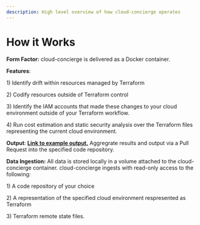 ```yaml
---
description: High level overview of how cloud-concierge operates
---
```


# How it Works

**Form Factor:** cloud-concierge is delivered as a Docker container.

**Features**:

1\) Identify drift within resources managed by Terraform&#x20;

2\) Codify resources outside of Terraform control

3\) Identify the IAM accounts that made these changes to your cloud environment outside of your Terraform workflow.

4\) Run cost estimation and static security analysis over the Terraform files representing the current cloud environment.

**Output**: [**Link to example output.**](https://github.com/dragondrop-cloud/cloud-concierge-example/graphs/traffic) Aggregrate results and output via a Pull Request into the specified code repository.&#x20;

**Data Ingestion:** All data is stored locally in a volume attached to the cloud-concierge container. cloud-concierge ingests with read-only access to the following:

1\) A code repository of your choice

2\) A representation of the specified cloud environment respresented as Terraform

3\) Terraform remote state files.
